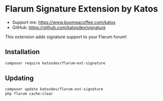 
# Flarum Signature Extension by Katos

- Support me: https://www.buymeacoffee.com/katos
- GitHub: https://github.com/katosdev/signature

This extension adds signature support to your Flarum forum! 

## Installation

```bash
composer require katosdev/flarum-ext-signature
```

## Updating

```bash
composer update katosdev/flarum-ext-signature
php flarum cache:clear
```
